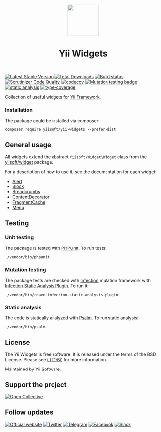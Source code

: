 <p align="center">
    <a href="https://github.com/yiisoft" target="_blank">
        <img src="https://yiisoft.github.io/docs/images/yii_logo.svg" height="100px">
    </a>
    <h1 align="center">Yii Widgets</h1>
    <br>
</p>

[![Latest Stable Version](https://poser.pugx.org/yiisoft/yii-widgets/v/stable.png)](https://packagist.org/packages/yiisoft/yii-widgets)
[![Total Downloads](https://poser.pugx.org/yiisoft/yii-widgets/downloads.png)](https://packagist.org/packages/yiisoft/yii-widgets)
[![Build status](https://github.com/yiisoft/yii-widgets/workflows/build/badge.svg)](https://github.com/yiisoft/yii-widgets/actions?query=workflow%3Abuild)
[![Scrutinizer Code Quality](https://scrutinizer-ci.com/g/yiisoft/yii-widgets/badges/quality-score.png?b=master)](https://scrutinizer-ci.com/g/yiisoft/yii-widgets/?branch=master)
[![codecov](https://codecov.io/gh/yiisoft/yii-widgets/branch/master/graph/badge.svg?token=eHIV156bku)](https://codecov.io/gh/yiisoft/yii-widgets)
[![Mutation testing badge](https://img.shields.io/endpoint?style=flat&url=https%3A%2F%2Fbadge-api.stryker-mutator.io%2Fgithub.com%2Fyiisoft%2Fyii-widgets%2Fmaster)](https://dashboard.stryker-mutator.io/reports/github.com/yiisoft/yii-widgets/master)
[![static analysis](https://github.com/yiisoft/yii-widgets/workflows/static%20analysis/badge.svg)](https://github.com/yiisoft/yii-widgets/actions?query=workflow%3A%22static+analysis%22)
[![type-coverage](https://shepherd.dev/github/yiisoft/yii-widgets/coverage.svg)](https://shepherd.dev/github/yiisoft/yii-widgets)

Collection of useful widgets for [Yii Framework](https://www.yiiframework.com/).

### Installation

The package could be installed via composer:

```shell
composer require yiisoft/yii-widgets --prefer-dist
```

## General usage

All widgets extend the abstract `Yiisoft\Widget\Widget` class from the
[yiisoft/widget](https://github.com/yiisoft/widget) package.

For a description of how to use it, see the documentation for each widget:

- [Alert](docs/alert.md)
- [Block](docs/block.md)
- [Breadcrumbs](docs/breadcrumbs.md)
- [ContentDecorator](docs/content-decorator.md)
- [FragmentCache](docs/fragment-cache.md)
- [Menu](docs/menu.md)

## Testing

### Unit testing

The package is tested with [PHPUnit](https://phpunit.de/). To run tests:

```shell
./vendor/bin/phpunit
```

### Mutation testing

The package tests are checked with [Infection](https://infection.github.io/) mutation framework with
[Infection Static Analysis Plugin](https://github.com/Roave/infection-static-analysis-plugin). To run it:

```shell
./vendor/bin/roave-infection-static-analysis-plugin
```

### Static analysis

The code is statically analyzed with [Psalm](https://psalm.dev/). To run static analysis:

```shell
./vendor/bin/psalm
```

## License

The Yii Widgets is free software. It is released under the terms of the BSD License.
Please see [`LICENSE`](./LICENSE.md) for more information.

Maintained by [Yii Software](https://www.yiiframework.com/).

## Support the project

[![Open Collective](https://img.shields.io/badge/Open%20Collective-sponsor-7eadf1?logo=open%20collective&logoColor=7eadf1&labelColor=555555)](https://opencollective.com/yiisoft)

## Follow updates

[![Official website](https://img.shields.io/badge/Powered_by-Yii_Framework-green.svg?style=flat)](https://www.yiiframework.com/)
[![Twitter](https://img.shields.io/badge/twitter-follow-1DA1F2?logo=twitter&logoColor=1DA1F2&labelColor=555555?style=flat)](https://twitter.com/yiiframework)
[![Telegram](https://img.shields.io/badge/telegram-join-1DA1F2?style=flat&logo=telegram)](https://t.me/yii3en)
[![Facebook](https://img.shields.io/badge/facebook-join-1DA1F2?style=flat&logo=facebook&logoColor=ffffff)](https://www.facebook.com/groups/yiitalk)
[![Slack](https://img.shields.io/badge/slack-join-1DA1F2?style=flat&logo=slack)](https://yiiframework.com/go/slack)
